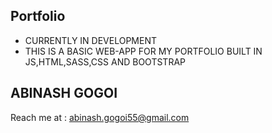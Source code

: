 ## Portfolio


* CURRENTLY IN DEVELOPMENT
* THIS IS A BASIC WEB-APP FOR MY PORTFOLIO BUILT IN JS,HTML,SASS,CSS AND BOOTSTRAP



## ABINASH GOGOI

Reach me  at : abinash.gogoi55@gmail.com

